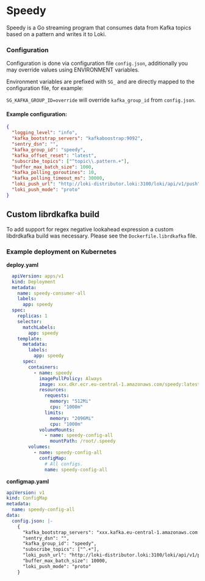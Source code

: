 # Speedy

Speedy is a Go streaming program that consumes data from Kafka topics based on a pattern and writes it to Loki.

### Configuration

Configuration is done via configuration file `config.json`, additionally you may override values using ENVIRONMENT variables.

Environment variables are prefixed with `SG_` and are directly mapped to the configuration file, for example:

`SG_KAFKA_GROUP_ID=override` will override `kafka_group_id` from `config.json`.

#### Example configuration:
```json
{
  "logging_level": "info",
  "kafka_bootstrap_servers": "kafkaboostrap:9092",
  "sentry_dsn": "",
  "kafka_group_id": "speedy",
  "kafka_offset_reset": "latest",
  "subscribe_topics": ["^topic\\.pattern.+"],
  "buffer_max_batch_size": 1000,
  "kafka_polling_goroutines": 10,
  "kafka_polling_timeout_ms": 30000,
  "loki_push_url": "http://loki-distributor.loki:3100/loki/api/v1/push",
  "loki_push_mode": "proto"
}
```

## Custom librdkafka build

To add support for regex negative lookahead expression a custom libdrdkafka build was necessary. 
Please see the `Dockerfile.librdkafka` file.

### Example deployment on Kubernetes

**deploy.yaml**

```yaml
  apiVersion: apps/v1
  kind: Deployment
  metadata:
    name: speedy-consumer-all
    labels:
      app: speedy
  spec:
    replicas: 1
    selector:
      matchLabels:
        app: speedy
    template:
      metadata:
        labels:
          app: speedy
      spec:
        containers:
          - name: speedy
            imagePullPolicy: Always
            image: xxx.dkr.ecr.eu-central-1.amazonaws.com/speedy:latest
            resources:
              requests:
                memory: "512Mi"
                cpu: "1000m"
              limits:
                memory: "2096Mi"
                cpu: "1000m"
            volumeMounts:
              - name: speedy-config-all
                mountPath: /root/.speedy
        volumes:
          - name: speedy-config-all
            configMap:
              # All configs.
              name: speedy-config-all
```

**configmap.yaml**

```yaml
apiVersion: v1
kind: ConfigMap
metadata:
  name: speedy-config-all
data:
  config.json: |-
    {
      "kafka_bootstrap_servers": "xxx.kafka.eu-central-1.amazonaws.com:9092",
      "sentry_dsn": "",
      "kafka_group_id": "speedy",
      "subscribe_topics": ["^.+"],
      "loki_push_url": "http://loki-distributor.loki:3100/loki/api/v1/push",
      "buffer_max_batch_size": 10000,
      "loki_push_mode": "proto"
    }
```